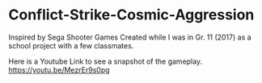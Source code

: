 # Conflict-Strike-Cosmic-Aggression
Inspired by Sega Shooter Games
Created while I was in Gr. 11 (2017) as a school project with a few classmates.

Here is a Youtube Link to see a snapshot of the gameplay.
https://youtu.be/MezrEr9s0pg
